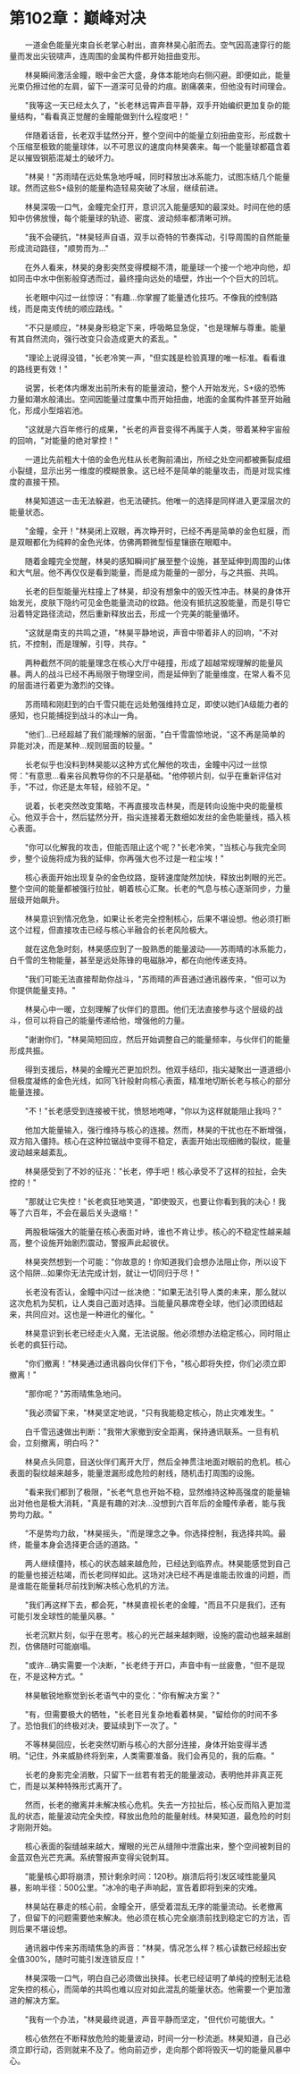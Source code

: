 # 第102章：巅峰对决

　　一道金色能量光束自长老掌心射出，直奔林昊心脏而去。空气因高速穿行的能量而发出尖锐啸声，连周围的金属构件都开始扭曲变形。

　　林昊瞬间激活金瞳，眼中金芒大盛，身体本能地向右侧闪避。即便如此，能量光束仍擦过他的左肩，留下一道深可见骨的灼痕。剧痛袭来，但他没有时间理会。

　　"我等这一天已经太久了，"长老林远霄声音平静，双手开始编织更加复杂的能量结构，"看看真正觉醒的金瞳能做到什么程度吧！"

　　伴随着话音，长老双手猛然分开，整个空间中的能量立刻扭曲变形，形成数十个压缩至极致的能量球体，以不可思议的速度向林昊袭来。每一个能量球都蕴含着足以摧毁钢筋混凝土的破坏力。

　　"林昊！"苏雨晴在远处焦急地呼喊，同时释放出冰系能力，试图冻结几个能量球。然而这些S+级别的能量构造轻易突破了冰层，继续前进。

　　林昊深吸一口气，金瞳完全打开，意识沉入能量感知的最深处。时间在他的感知中仿佛放慢，每个能量球的轨迹、密度、波动频率都清晰可辨。

　　"我不会硬抗，"林昊轻声自语，双手以奇特的节奏挥动，引导周围的自然能量形成流动路径，"顺势而为..."

　　在外人看来，林昊的身影突然变得模糊不清，能量球一个接一个地冲向他，却如同击中水中倒影般穿透而过，最终撞向远处的墙壁，炸出一个个巨大的凹坑。

　　长老眼中闪过一丝惊讶："有趣...你掌握了能量透化技巧。不像我的控制路线，而是南支传统的顺应路线。"

　　"不只是顺应，"林昊身形稳定下来，呼吸略显急促，"也是理解与尊重。能量有其自然流向，强行改变只会造成更大的紊乱。"

　　"理论上说得没错，"长老冷笑一声，"但实践是检验真理的唯一标准。看看谁的路线更有效！"

　　说罢，长老体内爆发出前所未有的能量波动，整个人开始发光，S+级的恐怖力量如潮水般涌出。空间因能量过度集中而开始扭曲，地面的金属构件甚至开始融化，形成小型熔岩池。

　　"这就是六百年修行的成果，"长老的声音变得不再属于人类，带着某种宇宙般的回响，"对能量的绝对掌控！"

　　一道比先前粗大十倍的金色光柱从长老胸前涌出，所经之处空间都被撕裂成细小裂缝，显示出另一维度的模糊景象。这已经不是简单的能量攻击，而是对现实维度的直接干预。

　　林昊知道这一击无法躲避，也无法硬抗。他唯一的选择是同样进入更深层次的能量状态。

　　"金瞳，全开！"林昊闭上双眼，再次睁开时，已经不再是简单的金色虹膜，而是双眼都化为纯粹的金色光体，仿佛两颗微型恒星镶嵌在眼眶中。

　　随着金瞳完全觉醒，林昊的感知瞬间扩展至整个设施，甚至延伸到周围的山体和大气层。他不再仅仅是看到能量，而是成为能量的一部分，与之共振、共鸣。

　　长老的巨型能量光柱撞上了林昊，却没有想象中的毁灭性冲击。林昊的身体开始发光，皮肤下隐约可见金色能量流动的纹路。他没有抵抗这股能量，而是引导它沿着特定路径流动，然后重新释放出去，形成一个完美的能量循环。

　　"这就是南支的共鸣之道，"林昊平静地说，声音中带着非人的回响，"不对抗，不控制，而是理解，引导，共存。"

　　两种截然不同的能量理念在核心大厅中碰撞，形成了超越常规理解的能量风暴。两人的战斗已经不再局限于物理空间，而是延伸到了能量维度，在常人看不见的层面进行着更为激烈的交锋。

　　苏雨晴和刚赶到的白千雪只能在远处勉强维持立足，即使以她们A级能力者的感知，也只能捕捉到战斗的冰山一角。

　　"他们...已经超越了我们能理解的层面，"白千雪震惊地说，"这不再是简单的异能对决，而是某种...规则层面的较量。"

　　长老似乎也没料到林昊能以这种方式化解他的攻击，金瞳中闪过一丝惊愕："有意思...看来谷风教导你的不只是基础。"他停顿片刻，似乎在重新评估对手，"不过，你还是太年轻，经验不足。"

　　说着，长老突然改变策略，不再直接攻击林昊，而是转向设施中央的能量核心。他双手合十，然后猛然分开，指尖连接着无数细如发丝的金色能量线，插入核心表面。

　　"你可以化解我的攻击，但能否阻止这个呢？"长老冷笑，"当核心与我完全同步，整个设施将成为我的延伸，你再强大也不过是一粒尘埃！"

　　核心表面开始出现复杂的金色纹路，旋转速度陡然加快，释放出刺眼的光芒。整个空间的能量都被强行拉扯，朝着核心汇聚。长老的气息与核心逐渐同步，力量层级开始飙升。

　　林昊意识到情况危急，如果让长老完全控制核心，后果不堪设想。他必须打断这个过程，但直接攻击已经与核心半融合的长老风险极大。

　　就在这危急时刻，林昊感应到了一股熟悉的能量波动——苏雨晴的冰系能力，白千雪的生物能量，甚至是远处陈锋的电磁脉冲，都在向他传递支持。

　　"我们可能无法直接帮助你战斗，"苏雨晴的声音通过通讯器传来，"但可以为你提供能量支持。"

　　林昊心中一暖，立刻理解了伙伴们的意图。他们无法直接参与这个层级的战斗，但可以将自己的能量传递给他，增强他的力量。

　　"谢谢你们，"林昊简短回应，然后开始调整自己的能量频率，与伙伴们的能量形成共振。

　　得到支援后，林昊的金瞳光芒更加炽烈。他双手结印，指尖凝聚出一道道细小但极度凝练的金色光线，如同飞针般射向核心表面，精准地切断长老与核心的部分能量连接。

　　"不！"长老感受到连接被干扰，愤怒地咆哮，"你以为这样就能阻止我吗？"

　　他加大能量输入，强行维持与核心的连接。然而，林昊的干扰也在不断增强，双方陷入僵持。核心在这种拉锯战中变得不稳定，表面开始出现细微的裂纹，能量波动越来越紊乱。

　　林昊感受到了不妙的征兆："长老，停手吧！核心承受不了这样的拉扯，会失控的！"

　　"那就让它失控！"长老疯狂地笑道，"即使毁灭，也要让你看到我的决心！我等了六百年，不会在最后关头退缩！"

　　两股极端强大的能量在核心表面对峙，谁也不肯让步。核心的不稳定性越来越高，整个设施开始剧烈震动，警报声此起彼伏。

　　林昊突然想到一个可能："你故意的！你知道我们会想办法阻止你，所以设下这个陷阱...如果你无法完成计划，就让一切同归于尽！"

　　长老没有否认，金瞳中闪过一丝决绝："如果无法引导人类的未来，那么就以这次危机为契机，让人类自己面对选择。当能量风暴席卷全球，他们必须团结起来，共同应对。这也是一种进化的催化。"

　　林昊意识到长老已经走火入魔，无法说服。他必须想办法稳定核心，同时阻止长老的疯狂行动。

　　"你们撤离！"林昊通过通讯器向伙伴们下令，"核心即将失控，你们必须立即撤离！"

　　"那你呢？"苏雨晴焦急地问。

　　"我必须留下来，"林昊坚定地说，"只有我能稳定核心，防止灾难发生。"

　　白千雪迅速做出判断："我带大家撤到安全距离，保持通讯联系。一旦有机会，立刻撤离，明白吗？"

　　林昊点头同意，目送伙伴们离开大厅，然后全神贯注地面对眼前的危机。核心表面的裂纹越来越多，能量泄漏形成危险的射线，随机击打周围的设施。

　　"看来我们都到了极限，"长老气息也开始不稳，显然维持这种高强度的能量输出对他也是极大消耗，"真是有趣的对决...没想到六百年后的金瞳传承者，能与我势均力敌。"

　　"不是势均力敌，"林昊摇头，"而是理念之争。你选择控制，我选择共鸣。最终，能量本身会选择更合适的道路。"

　　两人继续僵持，核心的状态越来越危险，已经达到临界点。林昊能感觉到自己的能量也接近枯竭，而长老同样如此。这场对决已经不再是谁能击败谁的问题，而是谁能在能量耗尽前找到解决核心危机的方法。

　　"我们再这样下去，都会死，"林昊直视长老的金瞳，"而且不只是我们，还有可能引发全球性的能量风暴。"

　　长老沉默片刻，似乎在思考。核心的光芒越来越刺眼，设施的震动也越来越剧烈，仿佛随时可能崩塌。

　　"或许...确实需要一个决断，"长老终于开口，声音中有一丝疲惫，"但不是现在，不是这种方式。"

　　林昊敏锐地察觉到长老语气中的变化："你有解决方案？"

　　"有，但需要极大的牺牲，"长老目光复杂地看着林昊，"留给你的时间不多了。恐怕我们的终极对决，要延续到下一次了。"

　　不等林昊回应，长老突然切断与核心的大部分连接，身体开始变得半透明。"记住，外来威胁终将到来，人类需要准备。我们会再见的，我的后裔。"

　　长老的身影完全消散，只留下一丝若有若无的能量波动，表明他并非真正死亡，而是以某种特殊形式离开了。

　　然而，长老的撤离并未解决核心危机。失去一方拉扯后，核心反而陷入更加混乱的状态，能量波动完全失控，释放出危险的能量射线。林昊知道，最危险的时刻才刚刚开始。

　　核心表面的裂缝越来越大，耀眼的光芒从缝隙中泄露出来，整个空间被刺目的金蓝双色光芒充满。系统警报声变得尖锐刺耳。

　　"能量核心即将崩溃，预计剩余时间：120秒。崩溃后将引发区域性能量风暴，影响半径：500公里。"冰冷的电子声响起，宣告着即将到来的灾难。

　　林昊站在暴走的核心前，金瞳全开，感受着混乱无序的能量流动。长老撤离了，但留下的问题需要他来解决。他必须在核心完全崩溃前找到稳定它的方法，否则后果不堪设想。

　　通讯器中传来苏雨晴焦急的声音："林昊，情况怎么样？核心读数已经超出安全值300%，随时可能引发连锁反应！"

　　林昊深吸一口气，明白自己必须做出抉择。长老已经证明了单纯的控制无法稳定失控的核心，而简单的共鸣也难以应对如此混乱的能量状态。他需要一个更加激进的解决方案。

　　"我有一个办法，"林昊最终说道，声音平静而坚定，"但代价可能很大。"

　　核心依然在不断释放危险的能量波动，时间一分一秒流逝。林昊知道，自己必须立即行动，否则就来不及了。他向前迈步，走向那个即将毁灭一切的能量风暴中心。 
